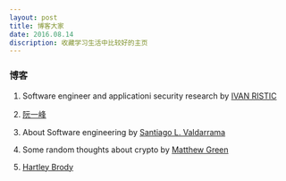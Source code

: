 ```yaml
---
layout: post
title: 博客大家
date: 2016.08.14
discription: 收藏学习生活中比较好的主页
---
```


### 博客

1. Software engineer and applicationi security research by [IVAN RISTIC](https://blog.ivanristic.com/)

2. [阮一峰](http://www.ruanyifeng.com/blog/)

3. About Software engineering by [Santiago L. Valdarrama](http://www.shiftedup.com/archive)

4. Some random thoughts about crypto by [Matthew Green](http://blog.cryptographyengineering.com/2016_08_01_archive.html)

5. [Hartley Brody](https://blog.hartleybrody.com/)
